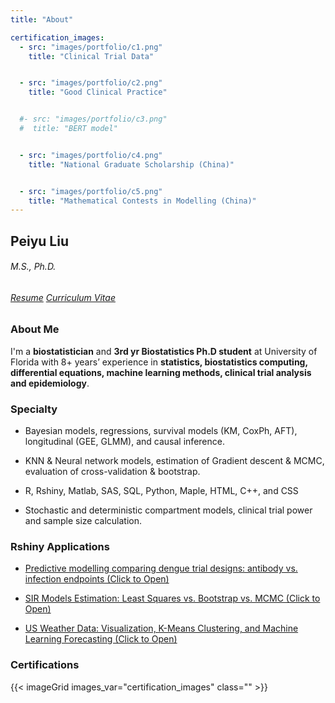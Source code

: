 ```yaml
---
title: "About"

certification_images:
  - src: "images/portfolio/c1.png"
    title: "Clinical Trial Data"


  - src: "images/portfolio/c2.png"
    title: "Good Clinical Practice"


  #- src: "images/portfolio/c3.png"
  #  title: "BERT model"


  - src: "images/portfolio/c4.png"
    title: "National Graduate Scholarship (China)"


  - src: "images/portfolio/c5.png"
    title: "Mathematical Contests in Modelling (China)"
---
```


##  Peiyu Liu

###### M.S., Ph.D.
###### [Resume](/files/Resume_PL_0925.pdf)      [Curriculum Vitae](/files/CV_PL_0925.pdf)   


### About Me

I'm a **biostatistician** and **3rd yr Biostatistics Ph.D student** at University of Florida with 8+ years’ experience in **statistics, biostatistics computing, differential equations, machine learning methods, clinical trial analysis and epidemiology**.

### Specialty

- Bayesian models, regressions, survival models (KM, CoxPh, AFT), longitudinal (GEE, GLMM), and causal inference.

- KNN & Neural network models, estimation of Gradient descent & MCMC, evaluation of cross-validation & bootstrap.

- R, Rshiny, Matlab, SAS, SQL, Python, Maple, HTML, C++, and CSS

- Stochastic and deterministic compartment models, clinical trial power and sample size calculation.

### Rshiny Applications

- [Predictive modelling comparing dengue trial designs: antibody vs. infection endpoints (Click to Open)](https://peiyuliu.shinyapps.io/anpp-trial-comparison/)

- [SIR Models Estimation: Least Squares vs. Bootstrap vs. MCMC (Click to Open)](https://peiyuliu.shinyapps.io/sir-estimation-comparison/)

- [US Weather Data: Visualization, K-Means Clustering, and Machine Learning Forecasting (Click to Open)](https://peiyuliu.shinyapps.io/us-weather-analysis/)

### Certifications

{{< imageGrid images_var="certification_images" class=""   >}}